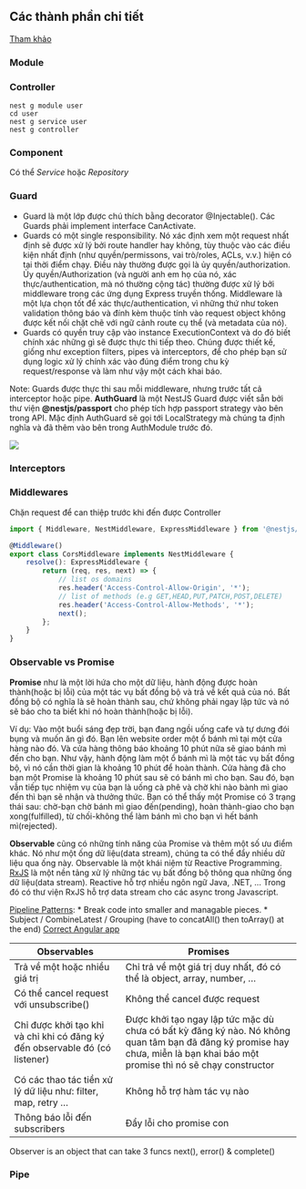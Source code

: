 ## Các thành phần chi tiết
[Tham khảo](https://auth0.com/blog/nestjs-brings-typescript-to-nodejs-and-express/)

### Module
### Controller
```
nest g module user
cd user
nest g service user
nest g controller
```
### Component
Có thể *Service* hoặc *Repository*

### Guard
* Guard là một lớp được chú thích bằng decorator @Injectable(). Các Guards phải implement interface CanActivate.
* Guards có một single responsibility. Nó xác định xem một request nhất định sẽ được xử lý bởi route handler hay không, tùy thuộc vào các điều kiện nhất định (như quyền/permissons, vai trò/roles, ACLs, v.v.) hiện có tại thời điểm chạy. Điều này thường được gọi là ủy quyền/authorization. Ủy quyền/Authorization (và người anh em họ của nó, xác thực/authentication, mà nó thường cộng tác) thường được xử lý bởi middleware trong các ứng dụng Express truyền thống. Middleware là một lựa chọn tốt để xác thực/authentication, vì những thứ như token validation thông báo và đính kèm thuộc tính vào request object không được kết nối chặt chẽ với ngữ cảnh route cụ thể (và metadata của nó).
* Guards có quyền truy cập vào instance ExecutionContext và do đó biết chính xác những gì sẽ được thực thi tiếp theo. Chúng được thiết kế, giống như exception filters, pipes và interceptors, để cho phép bạn sử dụng logic xử lý chính xác vào đúng điểm trong chu kỳ request/response và làm như vậy một cách khai báo.

Note: Guards được thực thi sau mỗi middleware, nhưng trước tất cả interceptor hoặc pipe. **AuthGuard** là một NestJS Guard được viết sẵn bởi thư viện **@nestjs/passport** cho phép tích hợp passport strategy vào bên trong API. Mặc định AuthGuard sẽ gọi tới LocalStrategy mà chúng ta định nghĩa và đã thêm vào bên trong AuthModule trước đó.

[![](https://mermaid.ink/img/eyJjb2RlIjoiZ3JhcGggTFJcbkFbQ2xpZW50XSAtLT5CKEd1YXJkKVxuICAgIEIgLS0-IEMoSW50ZXJjZXB0b3IpXG4gICAgQyAtLT4gRChQaXBlcylcbiAgICBEIC0tPiBFW05lc3RKU11cbiAgIiwibWVybWFpZCI6eyJ0aGVtZSI6ImRlZmF1bHQifSwidXBkYXRlRWRpdG9yIjpmYWxzZSwiYXV0b1N5bmMiOnRydWUsInVwZGF0ZURpYWdyYW0iOmZhbHNlfQ)](https://mermaid.live/edit#eyJjb2RlIjoiZ3JhcGggTFJcbkFbQ2xpZW50XSAtLT5CKEd1YXJkKVxuICAgIEIgLS0-IEMoSW50ZXJjZXB0b3IpXG4gICAgQyAtLT4gRChQaXBlcylcbiAgICBEIC0tPiBFW05lc3RKU11cbiAgIiwibWVybWFpZCI6IntcbiAgXCJ0aGVtZVwiOiBcImRlZmF1bHRcIlxufSIsInVwZGF0ZUVkaXRvciI6ZmFsc2UsImF1dG9TeW5jIjp0cnVlLCJ1cGRhdGVEaWFncmFtIjpmYWxzZX0)
### Interceptors

### Middlewares
Chặn request để can thiệp trước khi đến được Controller
```Typescript
import { Middleware, NestMiddleware, ExpressMiddleware } from '@nestjs/common';

@Middleware()
export class CorsMiddleware implements NestMiddleware {
    resolve(): ExpressMiddleware {
        return (req, res, next) => {
            // list os domains
            res.header('Access-Control-Allow-Origin', '*');
            // list of methods (e.g GET,HEAD,PUT,PATCH,POST,DELETE)
            res.header('Access-Control-Allow-Methods', '*');
            next();
        };
    }
}
```
### Observable vs Promise
**Promise** như là một lời hứa cho một dữ liệu, hành động được hoàn thành(hoặc bị lỗi) của một tác vụ bất đồng bộ và trả về kết quả của nó. Bất đồng bộ có nghĩa là sẽ hoàn thành sau, chứ không phải ngay lập tức và nó sẽ báo cho ta biết khi nó hoàn thành(hoặc bị lỗi).

Ví dụ: Vào một buổi sáng đẹp trời, bạn đang ngồi uống cafe và tự dưng đói bụng và muốn ăn gì đó. Bạn lên website order một ổ bánh mì tại một cửa hàng nào đó. Và cửa hàng thông báo khoảng 10 phút nữa sẽ giao bánh mì đến cho bạn. Như vậy, hành động làm một ổ bánh mì là một tác vụ bất đồng bộ, vì nó cần thời gian là khoảng 10 phút để hoàn thành. Cửa hàng đã cho bạn một Promise là khoảng 10 phút sau sẽ có bánh mì cho bạn. Sau đó, bạn vẫn tiếp tục nhiệm vụ của bạn là uống cà phê và chờ khi nào bành mì giao đến thì bạn sẽ nhận và thưởng thức. Bạn có thể thấy một Promise có 3 trạng thái sau: chờ-bạn chờ bánh mì giao đến(pending), hoàn thành-giao cho bạn xong(fulfilled), từ chối-không thể làm bánh mì cho bạn vì hết bánh mì(rejected).

**Observable** cũng có những tính năng của Promise và thêm một số ưu điểm khác. Nó như một ống dữ liệu(data stream), chúng ta có thể đẩy nhiều dữ liệu qua ống này. Observable là một khái niệm từ Reactive Programming. [RxJS](https://xgrommx.github.io/rx-book/content/guidelines/introduction/index.html) là một nền tảng xử lý những tác vụ bất đồng bộ thông qua những ống dữ liệu(data stream). Reactive hỗ trợ nhiều ngôn ngữ Java, .NET, … Trong đó có thư viện RxJS hỗ trợ data stream cho các async trong Javascript.

[Pipeline Patterns](https://www.youtube.com/watch?v=0EefbG6N3vY&ab_channel=TECHKNOW):
    * Break code into smaller and managable pieces.
    * Subject / CombineLatest / Grouping (have to concatAll() then toArray() at the end)
[Correct Angular app](https://www.youtube.com/watch?v=DAGrVyKR_P4&ab_channel=OasisDigital)

| Observables	| Promises |
| ----------- | ----------- |
| Trả về một hoặc nhiều giá trị | Chỉ trả về một giá trị duy nhất, đó có thể là object, array, number, … |
| Có thể cancel request với unsubscribe() | Không thể cancel được request |
| Chỉ được khởi tạo khỉ và chỉ khi có đăng ký đến observable đó (có listener) | Được khởi tạo ngay lập tức mặc dù chưa có bất kỳ đăng ký nào. Nó không quan tâm bạn đã đăng ký promise hay chưa, miễn là bạn khai báo một promise thì nó sẽ chạy constructor |
| Có các thao tác tiền xử lý dữ liệu như: filter, map, retry … | Không hỗ trợ hàm tác vụ nào |
| Thông báo lỗi đến subscribers | Đẩy lỗi cho promise con |

Observer is an object that can take 3 funcs next(), error() & complete()

### Pipe